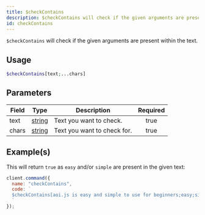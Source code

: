 ```yaml
---
title: $checkContains
description: $checkContains will check if the given arguments are present within a text.
id: checkContains
---
```


`$checkContains` will check if the given arguments are present within the text.

## Usage

```php
$checkContains[text;...chars]
```

## Parameters

| Field | Type                                                                                              | Description                 | Required |
| ----- | ------------------------------------------------------------------------------------------------- | --------------------------- | :------: |
| text  | [string](https://developer.mozilla.org/en-US/docs/Web/JavaScript/Reference/Global_Objects/String) | Text you want to check.     |   true   |
| chars | [string](https://developer.mozilla.org/en-US/docs/Web/JavaScript/Reference/Global_Objects/String) | Text you want to check for. |   true   |

## Example(s)

This will return `true` as `easy` and/or `simple` are present in the given text:

```javascript
client.command({
  name: "checkContains",
  code: `
  $checkContains[aoi.js is easy and simple to use for beginners;easy;simple]
  `
});
```
